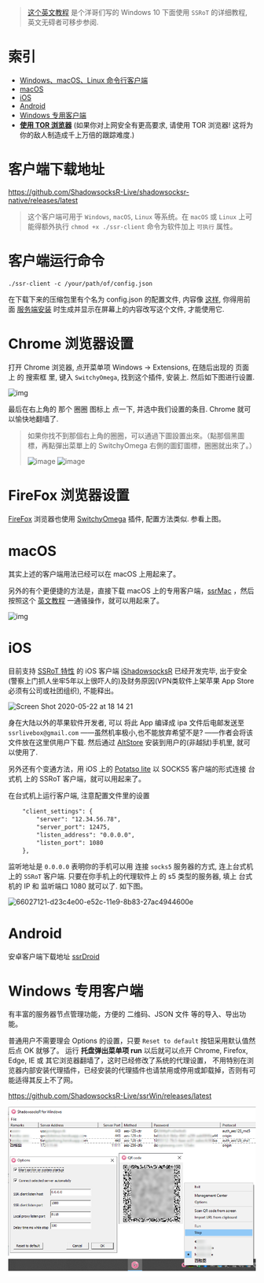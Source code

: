 > [这个英文教程](https://palitechsociety.blogspot.com/2019/08/shadowsocksr-over-tls-ssrot-client.html) 是个洋哥们写的 Windows 10 下面使用 `SSRoT` 的详细教程, 英文无碍者可移步参阅. 

# 索引
- [Windows、macOS、Linux 命令行客户端](#客户端下载地址)
- [macOS](#macos)
- [iOS](#ios)
- [Android](#android)
- [Windows 专用客户端](#windows-专用客户端)
- **[使用 TOR 浏览器](./使用-TOR-浏览器)** (如果你对上网安全有更高要求, 请使用 TOR 浏览器! 这将为你的敌人制造成千上万倍的跟踪难度.)

# 客户端下载地址
https://github.com/ShadowsocksR-Live/shadowsocksr-native/releases/latest

> 这个客户端可用于 `Windows`, `macOS`, `Linux` 等系统。在 `macOS` 或 `Linux` 上可能得额外执行 `chmod +x ./ssr-client` 命令为软件加上 `可执行` 属性。

# 客户端运行命令
```
./ssr-client -c /your/path/of/config.json
```

在下载下来的压缩包里有个名为 config.json 的配置文件, 内容像 [这样](https://github.com/ShadowsocksR-Live/shadowsocksr-native#sample-configure-file), 你得用前面 [服务端安装](./全自动安装-SSRoT-服务器) 时生成并显示在屏幕上的内容改写这个文件, 才能使用它.

# Chrome 浏览器设置
打开 Chrome 浏览器, 点开菜单项 Windows -> Extensions, 
在随后出现的 页面上 的 搜索框 里, 键入 `SwitchyOmega`, 找到这个插件, 安装上.
然后如下图进行设置.

![img](https://user-images.githubusercontent.com/30760636/62794885-ddb06180-bb07-11e9-8bbd-08fc15de4b44.png)

最后在右上角的 那个 圈圈 图标上 点一下, 并选中我们设置的条目. Chrome 就可以愉快地翻墙了.
> 如果你找不到那個右上角的圈圈，可以通過下圖設置出來。（點那個黑圖標，再點彈出菜單上的 SwitchyOmega 右側的圖釘圖標，圈圈就出來了。）
>
> ![image](https://user-images.githubusercontent.com/30760636/230763772-2a2a15b0-dfd6-4a7a-8eea-ba9670749688.png)
> ![image](https://user-images.githubusercontent.com/30760636/230764698-aa6c3b3b-702d-4826-8ac7-4de158b4c803.png)

# FireFox 浏览器设置

[FireFox](https://www.mozilla.org/zh-CN/firefox/new/) 浏览器也使用 [SwitchyOmega](https://addons.mozilla.org/en-US/firefox/addon/switchyomega/) 插件, 配置方法类似. 参看上图。

# macOS
其实上述的客户端用法已经可以在 macOS 上用起来了。

另外的有个更便捷的方法是，直接下载 macOS 上的专用客户端，[ssrMac](https://github.com/ShadowsocksR-Live/ssrMac/releases) ，然后按照这个 [英文教程](https://palitechsociety.blogspot.com/2019/08/ssrmac-on-macos.html) 一通骚操作，就可以用起来了。

![img](https://raw.githubusercontent.com/ShadowsocksR-Live/ssrMac/master/server-settings.png)

# iOS
目前支持 [SSRoT 特性](https://github.com/ShadowsocksR-Live/shadowsocksr-native/wiki) 的 iOS 客户端 [iShadowsocksR](https://github.com/ShadowsocksR-Live/iShadowsocksR) 已经开发完毕, 出于安全(警察上门抓人坐牢5年以上很吓人的)及财务原因(VPN类软件上架苹果 App Store 必须有公司或社团组织), 不能释出。

![Screen Shot 2020-05-22 at 18 14 21](https://user-images.githubusercontent.com/30760636/82657737-70b22680-9c58-11ea-804b-65bff0a60ff5.png)

身在大陆以外的苹果软件开发者, 可以 将此 App 编译成 ipa 文件后电邮发送至 `ssrlivebox@gmail.com` ——虽然机率极小,也不能放弃希望不是? ——作者会将该文件放在这里供用户下载. 然后通过 [AltStore](https://altstore.io/) 安装到用户的(非越狱)手机里, 就可以使用了.

另外还有个变通方法，用 iOS 上的 [Potatso lite](https://apps.apple.com/us/app/potatso-lite/id1239860606) 以 SOCKS5 客户端的形式连接 台式机 上的 SSRoT 客户端，就可以用起来了。

在台式机上运行客户端, 注意配置文件里的设置
```
    "client_settings": {
        "server": "12.34.56.78",
        "server_port": 12475,
        "listen_address": "0.0.0.0",
        "listen_port": 1080
    },
```
监听地址是 `0.0.0.0` 表明你的手机可以用 连接 `socks5` 服务器的方式, 连上台式机上的 `SSRoT` 客户端.
只要在你手机上的代理软件上 的 s5 类型的服务器, 填上 台式机的 IP 和 监听端口 1080 就可以了. 如下图。

![66027121-d23c4e00-e52c-11e9-8b83-27ac4944600e](https://user-images.githubusercontent.com/30760636/83319157-74543780-a26e-11ea-8828-52f2881f729c.jpg)

# Android
安卓客户端下载地址 [ssrDroid](https://github.com/ShadowsocksR-Live/ssrDroid/releases/latest)

# Windows 专用客户端

有丰富的服务器节点管理功能，方便的 二维码、JSON 文件 等的导入、导出功能。

普通用户不需要理会 Options 的设置，只要 `Reset to default` 按钮采用默认值然后点 OK 就够了。
运行 **托盘弹出菜单项 run** 以后就可以点开 Chrome, Firefox, Edge, IE 或 其它浏览器翻墙了，这时已经修改了系统的代理设置，
不用特别在浏览器内部安装代理插件，已经安装的代理插件也请禁用或停用或卸载掉，否则有可能适得其反上不了网。

https://github.com/ShadowsocksR-Live/ssrWin/releases/latest

![img](https://raw.githubusercontent.com/ShadowsocksR-Live/ssrWin/0.8.1/img/img01.png)
